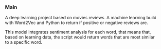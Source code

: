 ### Main

A deep learning project based on movies reviews. A machine learning build with Word2Vec and Python to return if positive or negative reviews are. 

This model integrates sentiment analysis for each word, that means that, based on learning data, the script would return words that are most similar to a specific word.